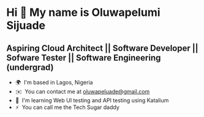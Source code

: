 Hi 👋 My name is Oluwapelumi Sijuade
====================================

Aspiring Cloud Architect || Software Developer || Sofware Tester || Software Engineering (undergrad)
----------------------------------------------------------------------------------------------------

* 🌍  I'm based in Lagos, Nigeria
* ✉️  You can contact me at [oluwapeluade@gmail.com](mailto:oluwapeluade@gmail.com)
* 🧠  I'm learning Web UI testing and API testing using Katalium
* ⚡  You can call me the Tech Sugar daddy
